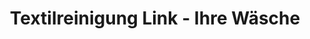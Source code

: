 ---
title: "Textilreinigung Link - Ihre Wäsche"
url: /garching-bei-muenchen/textilreinigung-link-ihre-waesche/
shop: Wäscherei
---